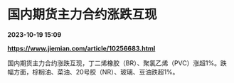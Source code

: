 # 国内期货主力合约涨跌互现

**2023-10-19 15:09**

**https://www.jiemian.com/article/10256683.html**

国内期货主力合约涨跌互现，丁二烯橡胶（BR）、聚氯乙烯（PVC）涨超1%。跌幅方面，棕榈油、菜油、20号胶（NR）、玻璃、豆油跌超1%。